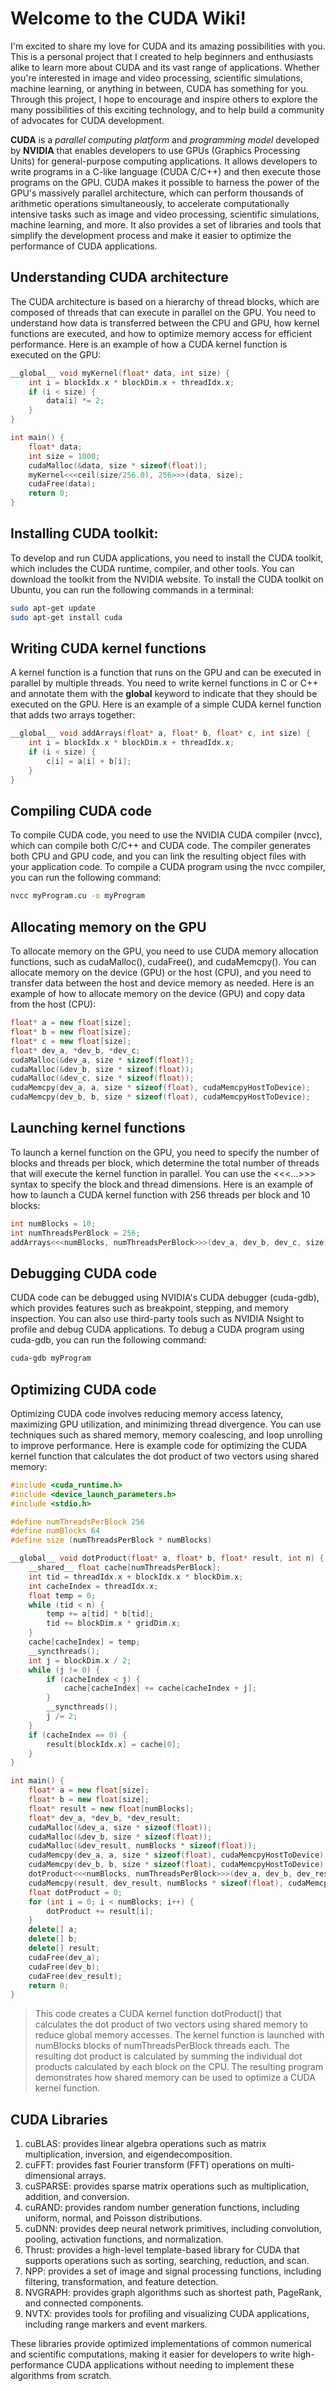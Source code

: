 # Welcome to the CUDA Wiki! 
I'm excited to share my love for CUDA and its amazing possibilities with you. This is a personal project that I created to help beginners and enthusiasts alike to learn more about CUDA and its vast range of applications. Whether you're interested in image and video processing, scientific simulations, machine learning, or anything in between, CUDA has something for you. Through this project, I hope to encourage and inspire others to explore the many possibilities of this exciting technology, and to help build a community of advocates for CUDA development.

**CUDA** is a _parallel computing platform_ and _programming model_ developed by **NVIDIA** that enables developers to use GPUs (Graphics Processing Units) for general-purpose computing applications. It allows developers to write programs in a C-like language (CUDA C/C++) and then execute those programs on the GPU. CUDA makes it possible to harness the power of the GPU's massively parallel architecture, which can perform thousands of arithmetic operations simultaneously, to accelerate computationally intensive tasks such as image and video processing, scientific simulations, machine learning, and more. It also provides a set of libraries and tools that simplify the development process and make it easier to optimize the performance of CUDA applications.

## Understanding CUDA architecture
The CUDA architecture is based on a hierarchy of thread blocks, which are composed of threads that can execute in parallel on the GPU. You need to understand how data is transferred between the CPU and GPU, how kernel functions are executed, and how to optimize memory access for efficient performance. Here is an example of how a CUDA kernel function is executed on the GPU:
```c
__global__ void myKernel(float* data, int size) {
    int i = blockIdx.x * blockDim.x + threadIdx.x;
    if (i < size) {
        data[i] *= 2;
    }
}

int main() {
    float* data;
    int size = 1000;
    cudaMalloc(&data, size * sizeof(float));
    myKernel<<<ceil(size/256.0), 256>>>(data, size);
    cudaFree(data);
    return 0;
}
```

## **Installing CUDA toolkit**: 
To develop and run CUDA applications, you need to install the CUDA toolkit, which includes the CUDA runtime, compiler, and other tools. You can download the toolkit from the NVIDIA website. To install the CUDA toolkit on Ubuntu, you can run the following commands in a terminal:
```bash
sudo apt-get update
sudo apt-get install cuda
```

## **Writing CUDA kernel functions** 
A kernel function is a function that runs on the GPU and can be executed in parallel by multiple threads. You need to write kernel functions in C or C++ and annotate them with the __global__ keyword to indicate that they should be executed on the GPU. Here is an example of a simple CUDA kernel function that adds two arrays together:
```c++
__global__ void addArrays(float* a, float* b, float* c, int size) {
    int i = blockIdx.x * blockDim.x + threadIdx.x;
    if (i < size) {
        c[i] = a[i] + b[i];
    }
}
```
## **Compiling CUDA code**
To compile CUDA code, you need to use the NVIDIA CUDA compiler (nvcc), which can compile both C/C++ and CUDA code. The compiler generates both CPU and GPU code, and you can link the resulting object files with your application code. To compile a CUDA program using the nvcc compiler, you can run the following command:
```bash
nvcc myProgram.cu -o myProgram
```

## Allocating memory on the GPU
To allocate memory on the GPU, you need to use CUDA memory allocation functions, such as cudaMalloc(), cudaFree(), and cudaMemcpy(). You can allocate memory on the device (GPU) or the host (CPU), and you need to transfer data between the host and device memory as needed. Here is an example of how to allocate memory on the device (GPU) and copy data from the host (CPU):
```c++
float* a = new float[size];
float* b = new float[size];
float* c = new float[size];
float* dev_a, *dev_b, *dev_c;
cudaMalloc(&dev_a, size * sizeof(float));
cudaMalloc(&dev_b, size * sizeof(float));
cudaMalloc(&dev_c, size * sizeof(float));
cudaMemcpy(dev_a, a, size * sizeof(float), cudaMemcpyHostToDevice);
cudaMemcpy(dev_b, b, size * sizeof(float), cudaMemcpyHostToDevice);
```

## Launching kernel functions
To launch a kernel function on the GPU, you need to specify the number of blocks and threads per block, which determine the total number of threads that will execute the kernel function in parallel. You can use the <<<...>>> syntax to specify the block and thread dimensions. Here is an example of how to launch a CUDA kernel function with 256 threads per block and 10 blocks:
```c++
int numBlocks = 10;
int numThreadsPerBlock = 256;
addArrays<<<numBlocks, numThreadsPerBlock>>>(dev_a, dev_b, dev_c, size);
```

## Debugging CUDA code
CUDA code can be debugged using NVIDIA's CUDA debugger (cuda-gdb), which provides features such as breakpoint, stepping, and memory inspection. You can also use third-party tools such as NVIDIA Nsight to profile and debug CUDA applications. To debug a CUDA program using cuda-gdb, you can run the following command:
```bash
cuda-gdb myProgram
```

## Optimizing CUDA code
Optimizing CUDA code involves reducing memory access latency, maximizing GPU utilization, and minimizing thread divergence. You can use techniques such as shared memory, memory coalescing, and loop unrolling to improve performance. Here is example code for optimizing the CUDA kernel function that calculates the dot product of two vectors using shared memory:
```c++
#include <cuda_runtime.h>
#include <device_launch_parameters.h>
#include <stdio.h>

#define numThreadsPerBlock 256
#define numBlocks 64
#define size (numThreadsPerBlock * numBlocks)

__global__ void dotProduct(float* a, float* b, float* result, int n) {
    __shared__ float cache[numThreadsPerBlock];
    int tid = threadIdx.x + blockIdx.x * blockDim.x;
    int cacheIndex = threadIdx.x;
    float temp = 0;
    while (tid < n) {
        temp += a[tid] * b[tid];
        tid += blockDim.x * gridDim.x;
    }
    cache[cacheIndex] = temp;
    __syncthreads();
    int j = blockDim.x / 2;
    while (j != 0) {
        if (cacheIndex < j) {
            cache[cacheIndex] += cache[cacheIndex + j];
        }
        __syncthreads();
        j /= 2;
    }
    if (cacheIndex == 0) {
        result[blockIdx.x] = cache[0];
    }
}

int main() {
    float* a = new float[size];
    float* b = new float[size];
    float* result = new float[numBlocks];
    float* dev_a, *dev_b, *dev_result;
    cudaMalloc(&dev_a, size * sizeof(float));
    cudaMalloc(&dev_b, size * sizeof(float));
    cudaMalloc(&dev_result, numBlocks * sizeof(float));
    cudaMemcpy(dev_a, a, size * sizeof(float), cudaMemcpyHostToDevice);
    cudaMemcpy(dev_b, b, size * sizeof(float), cudaMemcpyHostToDevice);
    dotProduct<<<numBlocks, numThreadsPerBlock>>>(dev_a, dev_b, dev_result, size);
    cudaMemcpy(result, dev_result, numBlocks * sizeof(float), cudaMemcpyDeviceToHost);
    float dotProduct = 0;
    for (int i = 0; i < numBlocks; i++) {
        dotProduct += result[i];
    }
    delete[] a;
    delete[] b;
    delete[] result;
    cudaFree(dev_a);
    cudaFree(dev_b);
    cudaFree(dev_result);
    return 0;
}
```
> This code creates a CUDA kernel function dotProduct() that calculates the dot product of two vectors using shared memory to reduce global memory accesses. The kernel function is launched with numBlocks blocks of numThreadsPerBlock threads each. The resulting dot product is calculated by summing the individual dot products calculated by each block on the CPU. The resulting program demonstrates how shared memory can be used to optimize a CUDA kernel function.

## CUDA Libraries
1. cuBLAS: provides linear algebra operations such as matrix multiplication, inversion, and eigendecomposition.
2. cuFFT: provides fast Fourier transform (FFT) operations on multi-dimensional arrays.
3. cuSPARSE: provides sparse matrix operations such as multiplication, addition, and conversion.
4. cuRAND: provides random number generation functions, including uniform, normal, and Poisson distributions.
5. cuDNN: provides deep neural network primitives, including convolution, pooling, activation functions, and normalization.
6. Thrust: provides a high-level template-based library for CUDA that supports operations such as sorting, searching, reduction, and scan.
7. NPP: provides a set of image and signal processing functions, including filtering, transformation, and feature detection.
8. NVGRAPH: provides graph algorithms such as shortest path, PageRank, and connected components.
9. NVTX: provides tools for profiling and visualizing CUDA applications, including range markers and event markers.

These libraries provide optimized implementations of common numerical and scientific computations, making it easier for developers to write high-performance CUDA applications without needing to implement these algorithms from scratch.
